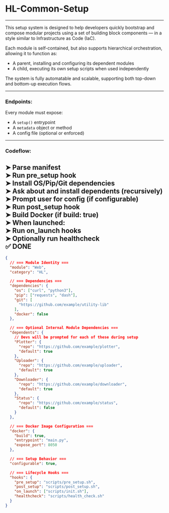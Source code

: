 # HL-Common-Setup
----

This setup system is designed to help developers quickly bootstrap and compose modular projects using
a set of building block components — in a style similar to Infrastructure as Code (IaC).

Each module is self-contained, but also supports hierarchical orchestration, allowing it to function as:

- A parent, installing and configuring its dependent modules
- A child, executing its own setup scripts when used independently

The system is fully automatable and scalable, supporting both top-down and bottom-up execution flows.

----

### Endpoints:
Every module must expose:
- A `setup()` entrypoint
- A `metadata` object or method
- A config file (optional or enforced)

----

### Codeflow:
➤ Parse manifest  
➤ Run pre_setup hook  
➤ Install OS/Pip/Git dependencies  
➤ Ask about and install dependents (recursively)  
➤ Prompt user for config (if configurable)  
➤ Run post_setup hook  
➤ Build Docker (if build: true)  
➤ When launched:  
➤ Run on_launch hooks  
➤ Optionally run healthcheck  
✅ DONE  
--------------

```json
{  
  // === Module Identity ===  
  "module": "Web",  
  "category": "HL",  

  // === Dependencies ===  
  "dependencies": { 
    "os": ["curl", "python3"],
    "pip": ["requests", "dash"],
    "git": [
      "https://github.com/example/utility-lib"
    ],
    "docker": false
  },

  // === Optional Internal Module Dependencies ===  
  "dependents": {
    // Devs will be prompted for each of these during setup
    "Plotter": {
      "repo": "https://github.com/example/plotter",
      "default": true
    },
    "Uploader": {
      "repo": "https://github.com/example/uploader",
      "default": true
    },
    "Downloader": {
      "repo": "https://github.com/example/downloader",
      "default": true
    },
    "Status": {
      "repo": "https://github.com/example/status",
      "default": false
    }
  },

  // === Docker Image Configuration ===
  "docker": {
    "build": true,
    "entrypoint": "main.py",
    "expose_port": 8050
  },

  // === Setup Behavior ===
  "configurable": true,

  // === Lifecycle Hooks ===
  "hooks": {
    "pre_setup": "scripts/pre_setup.sh",
    "post_setup": "scripts/post_setup.sh",
    "on_launch": ["scripts/init.sh"],
    "healthcheck": "scripts/health_check.sh"
  }
}
```

